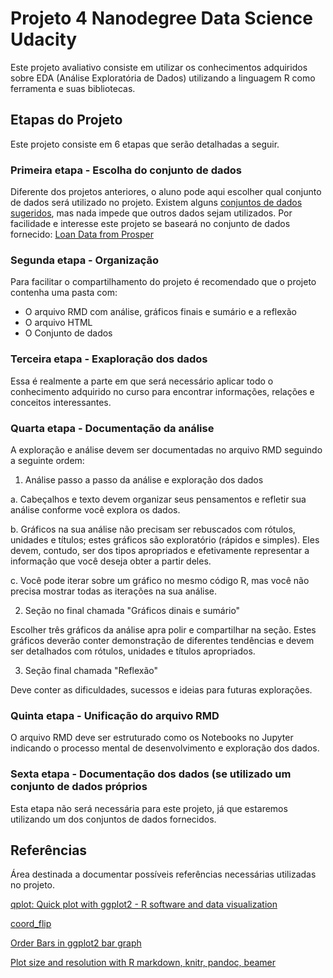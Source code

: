 # Projeto 4 Nanodegree Data Science Udacity

Este projeto avaliativo consiste em utilizar os conhecimentos adquiridos sobre EDA (Análise Exploratória de Dados) utilizando a linguagem R como ferramenta e suas bibliotecas.

## Etapas do Projeto

Este projeto consiste em 6 etapas que serão detalhadas a seguir.

### Primeira etapa - Escolha do conjunto de dados

Diferente dos projetos anteriores, o aluno pode aqui escolher qual conjunto de dados será utilizado no projeto. Existem alguns [conjuntos de dados sugeridos](https://docs.google.com/document/d/1jX3vzkFuFOBGUrlcQ_Lc3jEZVlC_2yyk3tFIbwAI5GQ/edit), mas nada impede que outros dados sejam utilizados. Por facilidade e interesse este projeto se baseará no conjunto de dados fornecido: [Loan Data from Prosper](https://s3.amazonaws.com/udacity-hosted-downloads/ud651/prosperLoanData.csv)

### Segunda etapa - Organização

Para facilitar o compartilhamento do projeto é recomendado que o projeto contenha uma pasta com:

- O arquivo RMD com análise, gráficos finais e sumário e a reflexão 
- O arquivo HTML
- O Conjunto de dados

### Terceira etapa - Exaploração dos dados

Essa é realmente a parte em que será necessário aplicar todo o conhecimento adquirido no curso para encontrar informações, relações e conceitos interessantes.

### Quarta etapa - Documentação da análise

A exploração e análise devem ser documentadas no arquivo RMD seguindo a seguinte ordem:

1. Análise passo a passo da análise e exploração dos dados

a. Cabeçalhos e texto devem organizar seus pensamentos e refletir sua análise conforme você explora os dados.

b. Gráficos na sua análise não precisam ser rebuscados com rótulos, unidades e títulos; estes gráficos são exploratório (rápidos e simples). Eles devem, contudo, ser dos tipos apropriados e efetivamente representar a informação que você deseja obter a partir deles.

c. Você pode iterar sobre um gráfico no mesmo código R, mas você não precisa mostrar todas as iterações na sua análise.

2. Seção no final chamada "Gráficos dinais e sumário"

Escolher três gráficos da análise apra polir e compartilhar na seção. Estes gráficos deverão conter demonstração de diferentes tendências e devem ser detalhados com rótulos, unidades e títulos apropriados. 

3. Seção final chamada "Reflexão"

Deve conter as dificuldades, sucessos e ideias para futuras explorações. 

### Quinta etapa - Unificação do arquivo RMD

O arquivo RMD deve ser estruturado como os Notebooks no Jupyter indicando o processo mental de desenvolvimento e exploração dos dados. 

### Sexta etapa - Documentação dos dados (se utilizado um conjunto de dados próprios

Esta etapa não será necessária para este projeto, já que estaremos utilizando um dos conjuntos de dados fornecidos.

## Referências

Área destinada a documentar possíveis referências necessárias utilizadas no projeto.

[qplot: Quick plot with ggplot2 - R software and data visualization](http://www.sthda.com/english/wiki/qplot-quick-plot-with-ggplot2-r-software-and-data-visualization)

[coord_flip](https://www.rdocumentation.org/packages/ggplot2/versions/3.1.1/topics/coord_flip)

[Order Bars in ggplot2 bar graph](https://stackoverflow.com/questions/5208679/order-bars-in-ggplot2-bar-graph)

[Plot size and resolution with R markdown, knitr, pandoc, beamer](https://stackoverflow.com/questions/17963962/plot-size-and-resolution-with-r-markdown-knitr-pandoc-beamer)